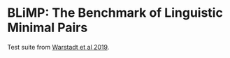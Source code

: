 # BLiMP: The Benchmark of Linguistic Minimal Pairs

Test suite from [Warstadt et al 2019](https://github.com/alexwarstadt/blimp).